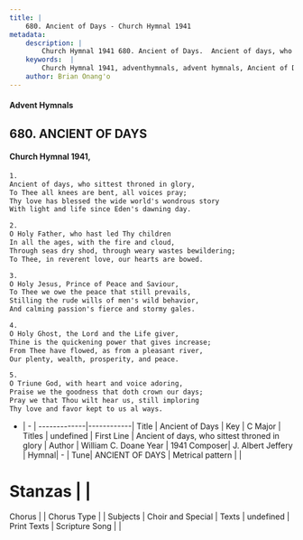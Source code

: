 ```yaml
---
title: |
    680. Ancient of Days - Church Hymnal 1941
metadata:
    description: |
        Church Hymnal 1941 680. Ancient of Days.  Ancient of days, who sittest throned in glory,  To Thee all knees are bent, all voices pray;  Thy love has blessed the wide world's wondrous story  With light and life since Eden's dawning day. 
    keywords:  |
        Church Hymnal 1941, adventhymnals, advent hymnals, Ancient of Days, Ancient of days, who sittest throned in glory. 
    author: Brian Onang'o
---
```


#### Advent Hymnals
## 680. ANCIENT OF DAYS
####  Church Hymnal 1941,

```txt
1.
Ancient of days, who sittest throned in glory, 
To Thee all knees are bent, all voices pray; 
Thy love has blessed the wide world's wondrous story 
With light and life since Eden's dawning day. 

2.
O Holy Father, who hast led Thy children 
In all the ages, with the fire and cloud, 
Through seas dry shod, through weary wastes bewildering; 
To Thee, in reverent love, our hearts are bowed. 

3.
O Holy Jesus, Prince of Peace and Saviour, 
To Thee we owe the peace that still prevails, 
Stilling the rude wills of men's wild behavior, 
And calming passion's fierce and stormy gales. 

4.
O Holy Ghost, the Lord and the Life giver, 
Thine is the quickening power that gives increase; 
From Thee have flowed, as from a pleasant river, 
Our plenty, wealth, prosperity, and peace. 

5.
O Triune God, with heart and voice adoring, 
Praise we the goodness that doth crown our days; 
Pray we that Thou wilt hear us, still imploring 
Thy love and favor kept to us al ways.

```

- |   -  |
-------------|------------|
Title | Ancient of Days |
Key | C Major |
Titles | undefined |
First Line | Ancient of days, who sittest throned in glory |
Author | William C. Doane
Year | 1941
Composer| J. Albert Jeffery |
Hymnal|  - |
Tune| ANCIENT OF DAYS |
Metrical pattern | |
# Stanzas |  |
Chorus |  |
Chorus Type |  |
Subjects | Choir and Special |
Texts | undefined |
Print Texts | 
Scripture Song |  |
    
